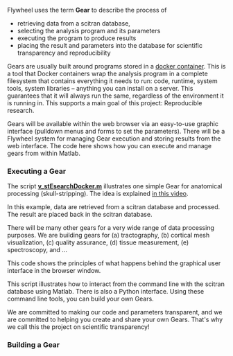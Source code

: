 Flywheel uses the term **Gear** to describe the process of

  * retrieving data from a scitran database,
  * selecting the analysis program and its parameters
  * executing the program to produce results
  * placing the result and parameters into the database for scientific transparency and reproducibility

Gears are usually built around programs stored in a [docker container](https://www.docker.com/what-docker).  This is a tool that Docker containers wrap the analysis program in a complete filesystem that contains everything it needs to run: code, runtime, system tools, system libraries – anything you can install on a server. This guarantees that it will always run the same, regardless of the environment it is running in.  This supports a main goal of this project:  Reproducible research.

Gears will be available within the web browser via an easy-to-use graphic interface (pulldown menus and forms to set the parameters).  There will be a Flywheel system for managing Gear execution and storing results from the web interface.  The code here shows how you can execute and manage gears from within Matlab.

### Executing a Gear

The script [**v_stEsearchDocker.m**](https://github.com/scitran/client/blob/master/matlab/validate/v_stElasticSearches.m) illustrates one simple Gear for anatomical processing (skull-stripping).  The idea is explained [in this video](https://youtu.be/eS7vRzhbpjg).  

In this example, data are retrieved from a scitran database and processed. The result are placed back in the scitran
database.

There will be many other gears for a very wide range of data processing purposes. We are building gears for (a) tractography, (b) cortical mesh visualization, (c) quality assurance, (d) tissue measurement, (e) spectroscopy, and ...

This code shows the principles of what happens behind the graphical user interface in the browser window.

This script illustrates how to interact from the command line with the scitran database using Matlab. There is also a Python interface.  Using these command line tools, you can build your own Gears.

We are committed to making our code and parameters transparent, and we are committed to helping you create and share your own Gears.  That's why we call this the project on scientific transparency!

### Building a Gear

